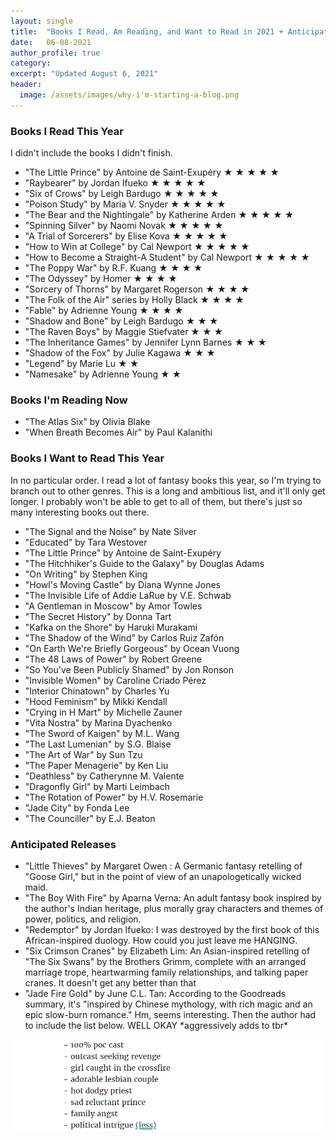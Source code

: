```yaml
---
layout: single
title:  "Books I Read, Am Reading, and Want to Read in 2021 + Anticipated Releases"
date:   06-08-2021
author_profile: true
category:
excerpt: "Updated August 6, 2021"
header:
  image: /assets/images/why-i'm-starting-a-blog.png
---
```

<p> </p>

<h3> Books I Read This Year </h3>
<p> I didn't include the books I didn't finish. </p>
<ul>
    <li> "The Little Prince" by Antoine de Saint-Exupéry &#9733; &#9733; &#9733; &#9733; &#9733;</li>
    <li> "Raybearer" by Jordan Ifueko &#9733; &#9733; &#9733; &#9733; &#9733;</li>
    <li> "Six of Crows" by Leigh Bardugo &#9733; &#9733; &#9733; &#9733; &#9733;</li>
    <li> "Poison Study" by Maria V. Snyder &#9733; &#9733; &#9733; &#9733; &#9733;</li>
    <li> "The Bear and the Nightingale" by Katherine Arden &#9733; &#9733; &#9733; &#9733; &#9733;</li>
    <li> "Spinning Silver" by Naomi Novak &#9733; &#9733; &#9733; &#9733; &#9733;</li>
    <li> "A Trial of Sorcerers" by Elise Kova &#9733; &#9733; &#9733; &#9733; &#9733;</li>
    <li> "How to Win at College" by Cal Newport &#9733; &#9733; &#9733; &#9733; &#9733;</li>
    <li> "How to Become a Straight-A Student" by Cal Newport &#9733; &#9733; &#9733; &#9733; &#9733;</li>
    <li> "The Poppy War" by R.F. Kuang &#9733; &#9733; &#9733; &#9733; </li>
    <li> "The Odyssey" by Homer &#9733; &#9733; &#9733; &#9733;</li>
    <li> "Sorcery of Thorns" by Margaret Rogerson &#9733; &#9733; &#9733; &#9733;</li>
    <li> "The Folk of the Air" series by Holly Black &#9733; &#9733; &#9733; &#9733;</li>
    <li> "Fable" by Adrienne Young &#9733; &#9733; &#9733; &#9733;</li>
    <li> "Shadow and Bone" by Leigh Bardugo &#9733; &#9733; &#9733;</li>
    <li> "The Raven Boys" by Maggie Stiefvater &#9733; &#9733; &#9733;</li>
    <li> "The Inheritance Games" by Jennifer Lynn Barnes &#9733; &#9733; &#9733;</li>
    <li> "Shadow of the Fox" by Julie Kagawa &#9733; &#9733; &#9733;</li>
    <li> "Legend" by Marie Lu &#9733; &#9733;</li>
    <li> "Namesake" by Adrienne Young &#9733; &#9733;</li>
</ul>

<h3> Books I'm Reading Now </h3>
<ul>
    <li> "The Atlas Six" by Olivia Blake</li>
    <li> "When Breath Becomes Air" by Paul Kalanithi</li>
</ul>

<h3> Books I Want to Read This Year </h3>
<p> In no particular order. I read a lot of fantasy books this year, so I'm trying to branch out to other genres. This is a long and ambitious list, and it'll only get longer. I probably won't be able to get to all of them, but there's just so many interesting books out there.</p>
<ul>
    <li> "The Signal and the Noise" by Nate Silver</li>
    <li> "Educated" by Tara Westover</li>
    <li> "The Little Prince" by Antoine de Saint-Exupéry </li>
    <li> "The Hitchhiker's Guide to the Galaxy" by Douglas Adams </li>
    <li> "On Writing" by Stephen King</li>
    <li> "Howl's Moving Castle" by Diana Wynne Jones</li>
    <li> "The Invisible Life of Addie LaRue by V.E. Schwab</li>
    <li> "A Gentleman in Moscow" by Amor Towles</li>
    <li> "The Secret History" by Donna Tart</li>
    <li> "Kafka on the Shore" by Haruki Murakami</li>
    <li> "The Shadow of the Wind" by Carlos Ruiz Zafón</li>
    <li> "On Earth We're Briefly Gorgeous" by Ocean Vuong </li>
    <li> "The 48 Laws of Power" by Robert Greene </li>
    <li> "So You've Been Publicly Shamed" by Jon Ronson</li>
    <li> "Invisible Women" by Caroline Criado Pérez </li>
    <li> "Interior Chinatown" by Charles Yu</li>
    <li> "Hood Feminism" by Mikki Kendall </li>
    <li> "Crying in H Mart" by Michelle Zauner</li>
    <li> "Vita Nostra" by Marina Dyachenko </li>
    <li> "The Sword of Kaigen" by M.L. Wang</li>
    <li> "The Last Lumenian" by S.G. Blaise </li>
    <li> "The Art of War" by Sun Tzu</li>
    <li> "The Paper Menagerie" by Ken Liu</li>
    <li> "Deathless" by Catherynne M. Valente</li>
    <li> "Dragonfly Girl" by Marti Leimbach</li>
    <li> "The Rotation of Power" by H.V. Rosemarie</li>
    <li> "Jade City" by Fonda Lee</li>
    <li> "The Counciller" by E.J. Beaton</li>
</ul>

<h3> Anticipated Releases </h3>
<ul>
    <li> "Little Thieves" by Margaret Owen : A Germanic fantasy retelling of "Goose Girl," but in the point of view of an unapologetically wicked maid. </li>
    <li> "The Boy With Fire" by Aparna Verna: An adult fantasy book inspired by the author's Indian heritage, plus morally gray characters and themes of power, politics, and religion. </li>
    <li> "Redemptor" by Jordan Ifueko: I was destroyed by the first book of this African-inspired duology. How could you just leave me HANGING.</li>
    <li> "Six Crimson Cranes" by Elizabeth Lim: An Asian-inspired retelling of "The Six Swans" by the Brothers Grimm, complete with an arranged marriage trope, heartwarming family relationships, and talking paper cranes. It doesn't get any better than that</li>
    <li> "Jade Fire Gold" by June C.L. Tan: According to the Goodreads summary, it's "inspired by Chinese mythology, with rich magic and an epic slow-burn romance." Hm, seems interesting. Then the author had to include the list below. WELL OKAY *aggressively adds to tbr*</li>
</ul>
<img src="/assets/images/jfg.png" alt="Jade Fire Gold">
